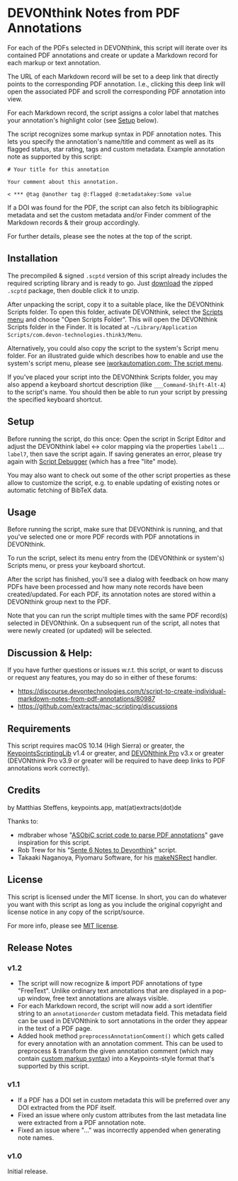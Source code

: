 # DEVONthink Notes from PDF Annotations

For each of the PDFs selected in DEVONthink, this script will iterate over its contained PDF annotations and create or update a Markdown record for each markup or text annotation.

The URL of each Markdown record will be set to a deep link that directly points to the corresponding PDF annotation. I.e., clicking this deep link will open the associated PDF and scroll the corresponding PDF annotation into view.

For each Markdown record, the script assigns a color label that matches your annotation's highlight color (see [Setup](#setup) below).

The script recognizes some markup syntax in PDF annotation notes. This lets you specify the annotation's name/title and comment as well as its flagged status, star rating, tags and custom metadata. Example annotation note as supported by this script:

```
# Your title for this annotation

Your comment about this annotation.

< *** @tag @another tag @:flagged @:metadatakey:Some value
```

If a DOI was found for the PDF, the script can also fetch its bibliographic metadata and set the custom metadata and/or Finder comment of the Markdown records & their group accordingly.

For further details, please see the notes at the top of the script.


## Installation

The precompiled & signed `.scptd` version of this script already includes the required scripting library and is ready to go. Just [download](https://github.com/extracts/mac-scripting/raw/master/DEVONthink/DEVONthink_Notes_from_PDF_Annotations/DEVONthink_Notes_from_PDF_Annotations.scptd.zip) the zipped `.scptd` package, then double click it to unzip.

After unpacking the script, copy it to a suitable place, like the DEVONthink Scripts folder. To open this folder, activate DEVONthink, select the [Scripts menu](https://download.devontechnologies.com/download/devonthink/3.8.2/DEVONthink.help/Contents/Resources/pgs/menus-scripts.html) and choose "Open Scripts Folder". This will open the DEVONthink Scripts folder in the Finder. It is located at `~/Library/Application Scripts/com.devon-technologies.think3/Menu`.

Alternatively, you could also copy the script to the system's Script menu folder. For an illustrated guide which describes how to enable and use the system's script menu, please see [iworkautomation.com: The script menu](https://iworkautomation.com/numbers/script-menu.html).

If you've placed your script into the DEVONthink Scripts folder, you may also append a keyboard shortcut description (like `___Command-Shift-Alt-A`) to the script's name. You should then be able to run your script by pressing the specified keyboard shortcut.


## Setup

Before running the script, do this once: Open the script in Script Editor and adjust the DEVONthink label <-> color mapping via the properties `label1` ... `label7`, then save the script again. If saving generates an error, please try again with [Script Debugger](https://latenightsw.com/sd8/download/) (which has a free "lite" mode).

You may also want to check out some of the other script properties as these allow to customize the script, e.g. to enable updating of existing notes or automatic fetching of BibTeX data.


## Usage

Before running the script, make sure that DEVONthink is running, and that you've selected one or more PDF records with PDF annotations in DEVONthink.

To run the script, select its menu entry from the (DEVONthink or system's) Scripts menu, or press your keyboard shortcut.

After the script has finished, you'll see a dialog with feedback on how many PDFs have been processed and how many note records have been created/updated. For each PDF, its annotation notes are stored within a DEVONthink group next to the PDF.

Note that you can run the script multiple times with the same PDF record(s) selected in DEVONthink. On a subsequent run of the script, all notes that were newly created (or updated) will be selected.


## Discussion & Help:

If you have further questions or issues w.r.t. this script, or want to discuss or request any features, you may do so in either of these forums:

- https://discourse.devontechnologies.com/t/script-to-create-individual-markdown-notes-from-pdf-annotations/80987
- https://github.com/extracts/mac-scripting/discussions


## Requirements

This script requires macOS 10.14 (High Sierra) or greater, the [KeypointsScriptingLib](https://github.com/extracts/mac-scripting/tree/master/ScriptingLibraries/KeypointsScriptingLib) v1.4 or greater,
and [DEVONthink Pro](https://www.devontechnologies.com/apps/devonthink) v3.x or greater (DEVONthink Pro v3.9 or greater will be required to have deep links to PDF annotations work correctly).


## Credits

by Matthias Steffens, keypoints.app, mat(at)extracts(dot)de

Thanks to:

* mdbraber whose "[ASObjC script code to parse PDF annotations](https://discourse.devontechnologies.com/t/stream-annotations-from-your-pdf-reading-sessions-with-devonthink/70727/30)" gave inspiration for this script.
* Rob Trew for his "[Sente 6 Notes to Devonthink](https://github.com/RobTrew/tree-tools/blob/master/DevonThink%20scripts/Sente6ToDevn73.applescript)" script.
* Takaaki Naganoya, Piyomaru Software, for his [makeNSRect](http://piyocast.com/as/archives/643) handler.


## License

This script is licensed under the MIT license. In short, you can do whatever you want with this script as long as you include the original copyright and license notice in any copy of the script/source.

For more info, please see [MIT license](https://github.com/extracts/mac-scripting/blob/master/LICENSE).


## Release Notes

### v1.2

* The script will now recognize & import PDF annotations of type "FreeText". Unlike ordinary text annotations that are displayed in a pop-up window, free text annotations are always visible.
* For each Markdown record, the script will now add a sort identifier string to an `annotationorder` custom metadata field. This metadata field can be used in DEVONthink to sort annotations in the order they appear in the text of a PDF page.
* Added hook method `preprocessAnnotationComment()` which gets called for every annotation with an annotation comment. This can be used to preprocess & transform the given annotation comment (which may contain [custom markup syntax](https://discourse.devontechnologies.com/t/script-to-create-individual-markdown-notes-from-pdf-annotations/80987/10)) into a Keypoints-style format that's supported by this script.

### v1.1

* If a PDF has a DOI set in custom metadata this will be preferred over any DOI extracted from the PDF itself.
* Fixed an issue where only custom attributes from the last metadata line were extracted from a PDF annotation note.
* Fixed an issue where "…" was incorrectly appended when generating note names.

### v1.0

Initial release.

